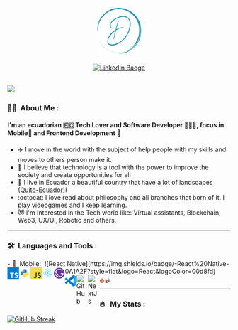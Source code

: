 <p align="center"><a href="https://ayaumadev.com"><img width="20%" alt="Hello, I'm Dario. I do code for the world!" src="./assets/header.png" /></a></p>
<p align="center">
<a href="https://www.linkedin.com/in/dario-cabascango-9724431a3" target="_blank"><img src="https://img.shields.io/badge/LinkedIn-blue?style=for-the-badge&logo=linkedin&logoColor=white" alt="LinkedIn Badge"></a>
</p>
<br />
<img src="https://media.giphy.com/media/M9gbBd9nbDrOTu1Mqx/giphy.gif" width="100"/>

### :man_technologist: &nbsp;About Me : 

#### I'm an ecuadorian 🇪🇨 Tech Lover and Software Developer 👨🏻‍💻, focus in Mobile📲 and Frontend Development 🎨

- ✈️ I move in the world with the subject of help people with my skills and moves to others person make it. 
- 💭 I believe that technology is a tool with the power to improve the society and create opportunities for all
- 📌 I live in Ecuador a beautiful country that have a lot of landscapes [(Quito-Ecuador)](https://www.google.com/maps/place/Ciudad+Mitad+del+Mundo/@-0.1817487,-77.9992061,8z)!
- :octocat: I love read about philosophy and all branches that born of it. I play videogames and I keep learning. 
- 😻 I'm Interested in the Tech world like: Virtual assistants, Blockchain, Web3, UX/UI, Robotic and others.

---

### 🛠 &nbsp;Languages and Tools :
<p>
- 📱 &nbsp;Mobile:&nbsp;
  ![React Native](https://img.shields.io/badge/-React%20Native-0A1A2F?style=flat&logo=React&logoColor=00d8fd)
<a href="https://www.typescriptlang.org" target="_blank"><img align="left" alt="Typescript" width="26px" src="https://raw.githubusercontent.com/github/explore/80688e429a7d4ef2fca1e82350fe8e3517d3494d/topics/typescript/typescript.png" /></a>&nbsp;
<a href="https://www.python.org" target="_blank"><img align="left" alt="Python" width="26px" src="https://raw.githubusercontent.com/github/explore/80688e429a7d4ef2fca1e82350fe8e3517d3494d/topics/python/python.png" /></a>&nbsp;
<a href="https://es.wikipedia.org/wiki/JavaScript"><img align="left" alt="JavaScript" width="26px" src="https://raw.githubusercontent.com/github/explore/80688e429a7d4ef2fca1e82350fe8e3517d3494d/topics/javascript/javascript.png" /></a>&nbsp;
<a href="https://reactnative.dev"><img align="left" alt="React and React Native" width="26px" src="https://raw.githubusercontent.com/github/explore/80688e429a7d4ef2fca1e82350fe8e3517d3494d/topics/react/react.png" /></a>&nbsp;
<a href="https://www.gatsbyjs.com/"><img align="left" alt="Gatsby" width="26px" src="https://raw.githubusercontent.com/github/explore/e94815998e4e0713912fed477a1f346ec04c3da2/topics/gatsby/gatsby.png" /></a>&nbsp;
<a href="https://code.visualstudio.com"><img align="left" alt="Visual Studio Code" width="26px" src="https://raw.githubusercontent.com/github/explore/80688e429a7d4ef2fca1e82350fe8e3517d3494d/topics/visual-studio-code/visual-studio-code.png" /></a>&nbsp;
<a href="https://github.com"><img align="left" alt="GitHub" width="26px" src="https://github.githubassets.com/images/modules/logos_page/GitHub-Mark.png" /></a>&nbsp;
<a href="https://nextjs.org"><img align="left" alt="NextJs" width="26px" src="https://img.presearch.org/3ab82812cb3d999c2fb92f5dec4a0c07" /></a>&nbsp;
<a><img align="left" src="https://github.com/devicons/devicon/blob/master/icons/git/git-original-wordmark.svg" title="Git" **alt="Git" width="26px"/></a>&nbsp;
</p>


---

### 🔥 &nbsp; My Stats :

[![GitHub Streak](https://github-readme-streak-stats.herokuapp.com/?user=DarioCabas&theme=dark&date_format=M%20j%5B%2C%20Y%5D)](https://git.io/streak-stats)

